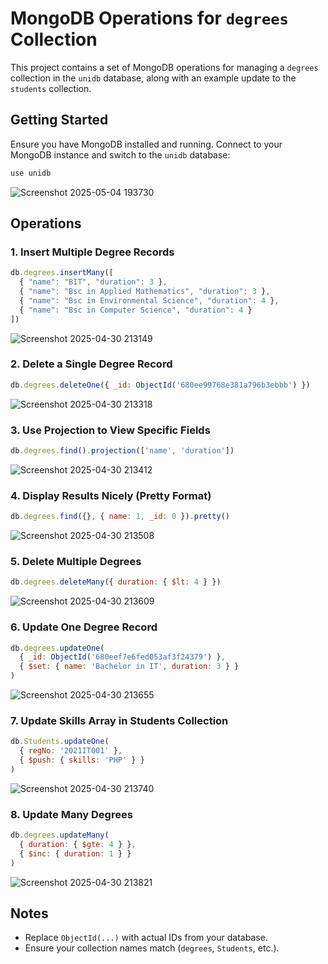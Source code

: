 # MongoDB Operations for `degrees` Collection

This project contains a set of MongoDB operations for managing a `degrees` collection in the `unidb` database, along with an example update to the `students` collection.

## Getting Started

Ensure you have MongoDB installed and running. Connect to your MongoDB instance and switch to the `unidb` database:

```js
use unidb
```
![Screenshot 2025-05-04 193730](https://github.com/user-attachments/assets/808ecfd2-1449-4cd8-94a0-0729c0f0c0c7)

## Operations

### 1. Insert Multiple Degree Records

```js
db.degrees.insertMany([
  { "name": "BIT", "duration": 3 },
  { "name": "Bsc in Applied Mathematics", "duration": 3 },
  { "name": "Bsc in Environmental Science", "duration": 4 },
  { "name": "Bsc in Computer Science", "duration": 4 }
])
```
![Screenshot 2025-04-30 213149](https://github.com/user-attachments/assets/c6776d51-2026-4392-b80c-80d69f44bc63)

### 2. Delete a Single Degree Record

```js
db.degrees.deleteOne({ _id: ObjectId('680ee99768e381a796b3ebbb') })
```
![Screenshot 2025-04-30 213318](https://github.com/user-attachments/assets/cdd57481-47e3-4cca-a813-2f4b34ba8d19)

### 3. Use Projection to View Specific Fields

```js
db.degrees.find().projection(['name', 'duration'])
```
![Screenshot 2025-04-30 213412](https://github.com/user-attachments/assets/1d77be77-f5e0-4b15-a923-691ca89169ba)

### 4. Display Results Nicely (Pretty Format)

```js
db.degrees.find({}, { name: 1, _id: 0 }).pretty()
```
![Screenshot 2025-04-30 213508](https://github.com/user-attachments/assets/f5e92f45-346e-46ec-b058-5be31a5b2474)

### 5. Delete Multiple Degrees

```js
db.degrees.deleteMany({ duration: { $lt: 4 } })
```
![Screenshot 2025-04-30 213609](https://github.com/user-attachments/assets/fb8be341-a80f-459e-9ef4-cd29c60f4183)

### 6. Update One Degree Record

```js
db.degrees.updateOne(
  { _id: ObjectId('680eef7e6fed053af3f24379') },
  { $set: { name: 'Bachelor in IT', duration: 3 } }
)
```
![Screenshot 2025-04-30 213655](https://github.com/user-attachments/assets/4d62985e-b8e5-4181-968e-0f4e5b038255)


### 7. Update Skills Array in Students Collection

```js
db.Students.updateOne(
  { regNo: '2021IT001' },
  { $push: { skills: 'PHP' } }
)
```
![Screenshot 2025-04-30 213740](https://github.com/user-attachments/assets/e019afd0-57f2-463d-b416-da3f93ba52ec)

### 8. Update Many Degrees

```js
db.degrees.updateMany(
  { duration: { $gte: 4 } },
  { $inc: { duration: 1 } }
)
```
![Screenshot 2025-04-30 213821](https://github.com/user-attachments/assets/78c8132d-7160-413e-9348-351848bb001f)

## Notes

- Replace `ObjectId(...)` with actual IDs from your database.
- Ensure your collection names match (`degrees`, `Students`, etc.).


